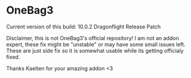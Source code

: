 # OneBag3

Current version of this build: 10.0.2 Dragonflight Release Patch

Disclaimer, this is not OneBag3's official repository! I am not an addon expert, these fix might be "unstable" or may have some small issues left.
These are just side fix so it is somewhat usable while its getting officialy fixed.

Thanks Kaelten for your amazing addon <3 
